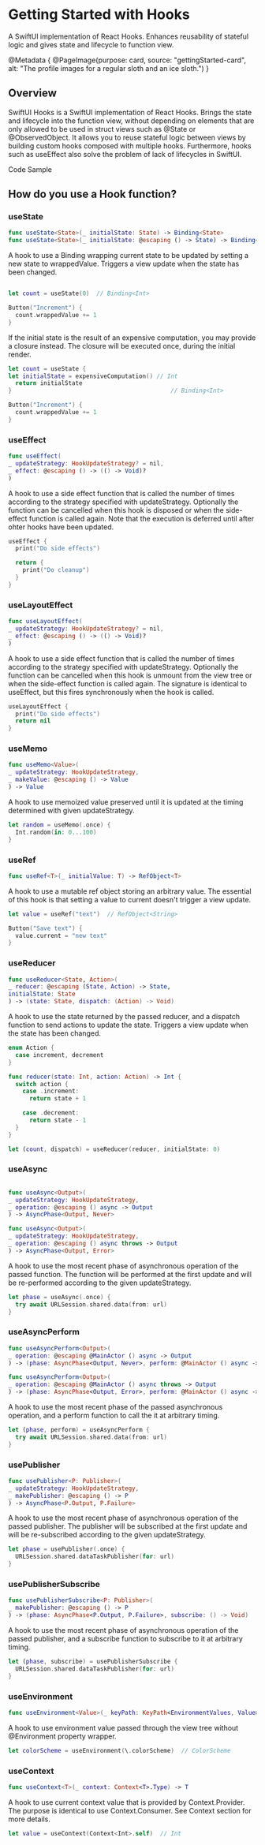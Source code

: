 # Getting Started with Hooks

A SwiftUI implementation of React Hooks. Enhances reusability of stateful logic and gives state and lifecycle to function view.

@Metadata {
  @PageImage(purpose: card, source: "gettingStarted-card", alt: "The profile images for a regular sloth and an ice sloth.")
}

## Overview

SwiftUI Hooks is a SwiftUI implementation of React Hooks. Brings the state and lifecycle into the function view, without depending on elements that are only allowed to be used in struct views such as @State or @ObservedObject. It allows you to reuse stateful logic between views by building custom hooks composed with multiple hooks. Furthermore, hooks such as useEffect also solve the problem of lack of lifecycles in SwiftUI.

Code Sample

## How do you use a Hook function?

### useState

```swift
func useState<State>(_ initialState: State) -> Binding<State>
func useState<State>(_ initialState: @escaping () -> State) -> Binding<State>
```

A hook to use a Binding<State> wrapping current state to be updated by setting a new state to wrappedValue.
Triggers a view update when the state has been changed.

```swift

let count = useState(0)  // Binding<Int>

Button("Increment") {
  count.wrappedValue += 1
}

```

If the initial state is the result of an expensive computation, you may provide a closure instead. The closure will be executed once, during the initial render.

```swift
let count = useState {
let initialState = expensiveComputation() // Int
  return initialState
}                                             // Binding<Int>

Button("Increment") {
  count.wrappedValue += 1
}

```

### useEffect

```swift
func useEffect(
_ updateStrategy: HookUpdateStrategy? = nil,
_ effect: @escaping () -> (() -> Void)?
)
```

A hook to use a side effect function that is called the number of times according to the strategy specified with updateStrategy.
Optionally the function can be cancelled when this hook is disposed or when the side-effect function is called again.
Note that the execution is deferred until after ohter hooks have been updated.

```swift
useEffect {
  print("Do side effects")

  return {
    print("Do cleanup")
  }
}

```


### useLayoutEffect

```swift
func useLayoutEffect(
_ updateStrategy: HookUpdateStrategy? = nil,
_ effect: @escaping () -> (() -> Void)?
)
```

A hook to use a side effect function that is called the number of times according to the strategy specified with updateStrategy.
Optionally the function can be cancelled when this hook is unmount from the view tree or when the side-effect function is called again.
The signature is identical to useEffect, but this fires synchronously when the hook is called.


```swift
useLayoutEffect {
  print("Do side effects")
  return nil
}

```

### useMemo

```swift
func useMemo<Value>(
_ updateStrategy: HookUpdateStrategy,
_ makeValue: @escaping () -> Value
) -> Value
```

A hook to use memoized value preserved until it is updated at the timing determined with given updateStrategy.


```swift
let random = useMemo(.once) {
  Int.random(in: 0...100)
}
```


### useRef

```swift
func useRef<T>(_ initialValue: T) -> RefObject<T>
```

A hook to use a mutable ref object storing an arbitrary value.
The essential of this hook is that setting a value to current doesn't trigger a view update.

```swift
let value = useRef("text")  // RefObject<String>

Button("Save text") {
  value.current = "new text"
}

```
### useReducer

```swift
func useReducer<State, Action>(
_ reducer: @escaping (State, Action) -> State,
initialState: State
) -> (state: State, dispatch: (Action) -> Void)

```

A hook to use the state returned by the passed reducer, and a dispatch function to send actions to update the state.
Triggers a view update when the state has been changed.

```swift
enum Action {
  case increment, decrement
}

func reducer(state: Int, action: Action) -> Int {
  switch action {
    case .increment:
      return state + 1

    case .decrement:
      return state - 1
  }
}

let (count, dispatch) = useReducer(reducer, initialState: 0)
```

### useAsync

```swift

func useAsync<Output>(
_ updateStrategy: HookUpdateStrategy,
_ operation: @escaping () async -> Output
) -> AsyncPhase<Output, Never>

func useAsync<Output>(
_ updateStrategy: HookUpdateStrategy,
_ operation: @escaping () async throws -> Output
) -> AsyncPhase<Output, Error>

```
A hook to use the most recent phase of asynchronous operation of the passed function.
The function will be performed at the first update and will be re-performed according to the given updateStrategy.

```swift
let phase = useAsync(.once) {
  try await URLSession.shared.data(from: url)
}
```

### useAsyncPerform

```swift
func useAsyncPerform<Output>(
_ operation: @escaping @MainActor () async -> Output
) -> (phase: AsyncPhase<Output, Never>, perform: @MainActor () async -> Void)

func useAsyncPerform<Output>(
_ operation: @escaping @MainActor () async throws -> Output
) -> (phase: AsyncPhase<Output, Error>, perform: @MainActor () async -> Void)

```
A hook to use the most recent phase of the passed asynchronous operation, and a perform function to call the it at arbitrary timing.

```swift
let (phase, perform) = useAsyncPerform {
  try await URLSession.shared.data(from: url)
}

```

### usePublisher

```swift
func usePublisher<P: Publisher>(
_ updateStrategy: HookUpdateStrategy,
_ makePublisher: @escaping () -> P
) -> AsyncPhase<P.Output, P.Failure>

```
A hook to use the most recent phase of asynchronous operation of the passed publisher.
The publisher will be subscribed at the first update and will be re-subscribed according to the given updateStrategy.

```swift
let phase = usePublisher(.once) {
  URLSession.shared.dataTaskPublisher(for: url)
}
```

### usePublisherSubscribe

```swift
func usePublisherSubscribe<P: Publisher>(
_ makePublisher: @escaping () -> P
) -> (phase: AsyncPhase<P.Output, P.Failure>, subscribe: () -> Void)

```
A hook to use the most recent phase of asynchronous operation of the passed publisher, and a subscribe function to subscribe to it at arbitrary timing.

```swift
let (phase, subscribe) = usePublisherSubscribe {
  URLSession.shared.dataTaskPublisher(for: url)
}
```

### useEnvironment

```swift
func useEnvironment<Value>(_ keyPath: KeyPath<EnvironmentValues, Value>) -> Value
```

A hook to use environment value passed through the view tree without @Environment property wrapper.

```swift
let colorScheme = useEnvironment(\.colorScheme)  // ColorScheme

```

### useContext

```swift
func useContext<T>(_ context: Context<T>.Type) -> T
```
A hook to use current context value that is provided by Context<T>.Provider.
The purpose is identical to use Context<T>.Consumer.
See Context section for more details.

```swift
let value = useContext(Context<Int>.self)  // Int
```
